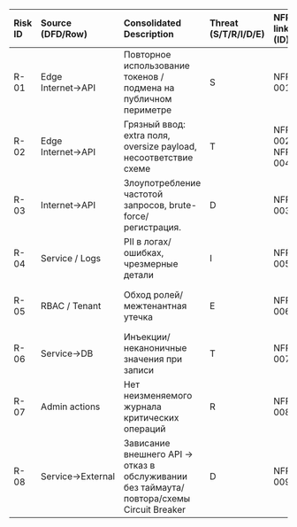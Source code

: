 
| Risk ID | Source (DFD/Row) | Consolidated Description | Threat (S/T/R/I/D/E) | NFR link (ID) | L (1-5) | Rationale-L |   I (1-5) | Rationale-I | Score (=L×I) | Decision (Top-5?) | ADR |
|:----------|:-------------------|:---------------------------------------------------------------|:-----------------------|:-----------------|----------:|:---------------------------------------|----------:|:----------------------------------|---------------:|:--------------------|:--------------------------------------------|
| R-01 | Edge Internet→API  | Повторное использование токенов / подмена на публичном периметре | S | NFR-001 | 4 | Публичная поверхность/типовой сценарий | 4 | Существенный ущерб/утечка/простой | 16 | Yes | JWT TTL + Refresh + Rotation |
| R-02 | Edge Internet→API  | Грязный ввод: extra поля, oversize payload, несоответствие схеме | T | NFR-002, NFR-004 | 3 | Средняя вероятность | 4 | Существенный ущерб/утечка/простой | 12 | Yes | Input Validation & Size Limits; reject extra fields |
| R-03 | Internet→API | Злоупотребление частотой запросов, brute-force/регистрация. | D | NFR-003 | 4 | Публичная поверхность/типовой сценарий | 4 | Существенный ущерб/утечка/простой | 16 | Yes | Rate Limiting (≤5 req/min/IP) + 429 + Retry-After |
| R-04 | Service / Logs | PII в логах/ошибках, чрезмерные детали | I | NFR-005 | 3 | Средняя вероятность | 4 | Существенный ущерб/утечка/простой | 12 | | PII masking in logs + retention ≤30d |
| R-05 | RBAC / Tenant | Обход ролей/межтенантная утечка | E | NFR-006 | 4 | Публичная поверхность/типовой сценарий | 5 | Существенный ущерб/утечка/простой | 20 | Yes | RBAC + Tenant Isolation (deny-by-default) |
| R-06 | Service→DB | Инъекции/неканоничные значения при записи | T | NFR-007 | 3 | Средняя вероятность | 4 | Существенный ущерб/утечка/простой | 12 | | DB Safety: parameterized queries + canonicalization |
| R-07 | Admin actions | Нет неизменяемого журнала критических операций | R | NFR-008 | 3 | Средняя вероятность | 3 | Умеренный ущерб | 9 | | Audit Log for Admin Actions |
| R-08 | Service→External | Зависание внешнего API → отказ в обслуживании без таймаута/повтора/схемы Circuit Breaker | D | NFR-009 | 4 | Публичная поверхность/типовой сценарий | 4 | Существенный ущерб/утечка/простой | 16 | Yes | Timeouts ≤2s + Retry≤3 with jitter + Circuit Breaker (50%/1m) |



